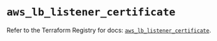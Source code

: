 # `aws_lb_listener_certificate`

Refer to the Terraform Registry for docs: [`aws_lb_listener_certificate`](https://registry.terraform.io/providers/hashicorp/aws/6.14.0/docs/resources/lb_listener_certificate).
